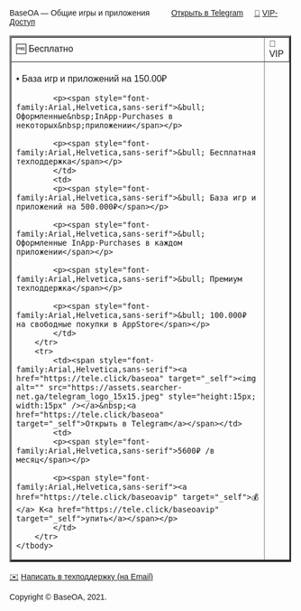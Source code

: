 <p><span style="font-family:Arial,Helvetica,sans-serif">BaseOA &mdash; Общие игры и приложения&nbsp; &nbsp; &nbsp;<a href="https://tele.click/baseoa" target="_self"><img alt="" src="https://assets.searcher-net.ga/telegram_logo_15x15.jpeg" style="height:15px; width:15px" /></a>&nbsp;<a href="https://tele.click/baseoa" target="_self">Открыть в Telegram</a>&nbsp; &nbsp; &nbsp;<a href="https://tele.click/baseoavip" target="_self">👑</a> <a href="https://tele.click/baseoavip" target="_self">VIP-Доступ</a></span></p>

<table border="3" cellpadding="1" cellspacing="1" style="width:500px">
	<tbody>
		<tr>
			<td><span style="font-family:Arial,Helvetica,sans-serif">🆓&nbsp;Бесплатно</span></td>
			<td><span style="font-family:Arial,Helvetica,sans-serif">👑 VIP</span></td>
		</tr>
		<tr>
			<td>
			<p><span style="font-family:Arial,Helvetica,sans-serif">&bull; База игр и приложений на 150.00₽</span></p>

			<p><span style="font-family:Arial,Helvetica,sans-serif">&bull; Оформленные&nbsp;InApp-Purchases в некоторых&nbsp;приложении</span></p>

			<p><span style="font-family:Arial,Helvetica,sans-serif">&bull; Бесплатная техподдержка</span></p>
			</td>
			<td>
			<p><span style="font-family:Arial,Helvetica,sans-serif">&bull; База игр и приложений на 500.000₽</span></p>

			<p><span style="font-family:Arial,Helvetica,sans-serif">&bull; Оформленные InApp-Purchases в каждом приложении</span></p>

			<p><span style="font-family:Arial,Helvetica,sans-serif">&bull; Премиум техподдержка</span></p>

			<p><span style="font-family:Arial,Helvetica,sans-serif">&bull; 100.000₽ на свободные покупки в AppStore</span></p>
			</td>
		</tr>
		<tr>
			<td><span style="font-family:Arial,Helvetica,sans-serif"><a href="https://tele.click/baseoa" target="_self"><img alt="" src="https://assets.searcher-net.ga/telegram_logo_15x15.jpeg" style="height:15px; width:15px" /></a>&nbsp;<a href="https://tele.click/baseoa" target="_self">Открыть в Telegram</a></span></td>
			<td>
			<p><span style="font-family:Arial,Helvetica,sans-serif">5600₽ /в месяц</span></p>

			<p><span style="font-family:Arial,Helvetica,sans-serif"><a href="https://tele.click/baseoavip" target="_self">💰</a> К<a href="https://tele.click/baseoavip" target="_self">упить</a></span></p>
			</td>
		</tr>
	</tbody>
</table>

</hr>
<p><span style="font-family:Arial,Helvetica,sans-serif"><a href="mailto:baseoa.help@html-forum.ga?subject=%D0%A2%D0%B5%D1%85%D0%BF%D0%BE%D0%B4%D0%B4%D0%B5%D1%80%D0%B6%D0%BA%D0%B0%20(%D1%81%20%D1%81%D0%B0%D0%B9%D1%82%D0%B0)" target="_blank">✉️</a> <a href="mailto:baseoa.help@html-forum.ga?subject=%D0%A2%D0%B5%D1%85%D0%BF%D0%BE%D0%B4%D0%B4%D0%B5%D1%80%D0%B6%D0%BA%D0%B0%20(%D1%81%20%D1%81%D0%B0%D0%B9%D1%82%D0%B0)" target="_blank">Написать в техподдержку (на Email)</a>&nbsp;</span></p>

</hr>
<p><span style="font-family:Arial,Helvetica,sans-serif">Copyright &copy; BaseOA, 2021.</span></p>
